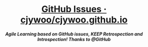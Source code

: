 <h1 align="center">
  <a href="https://github.com/cjywoo/cjywoo.github.io">GitHub Issues · cjywoo/cjywoo.github.io</a>
    <h5 align="center", style="color, #666">
       Agile Learning based on GitHub issues, KEEP Retrospection and Introspection! Thanks to @GitHub
    </h5>
</h1>
<p align="center">
 
</p>
